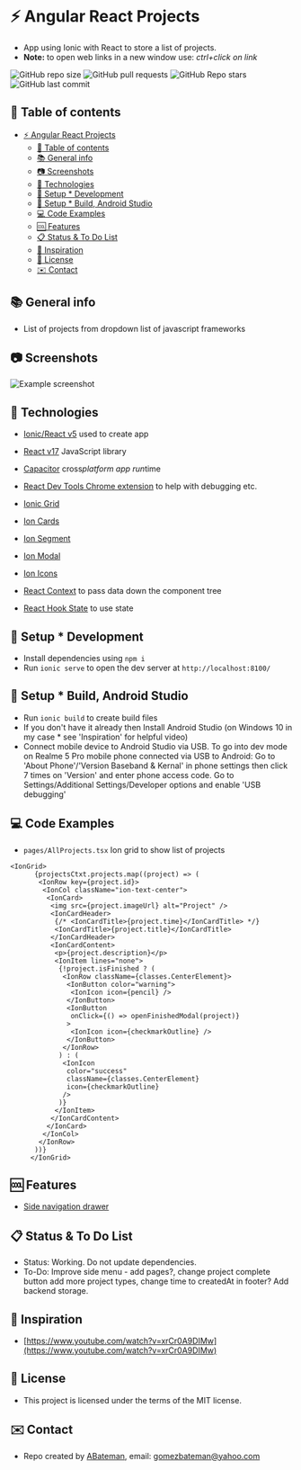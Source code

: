 # :zap: Angular React Projects

* App using Ionic with React to store a list of projects.
* **Note:** to open web links in a new window use: _ctrl+click on link_

![GitHub repo size](https://img.shields.io/github/repo-size/AndrewJBateman/ionic-react-planning?style=plastic)
![GitHub pull requests](https://img.shields.io/github/issues-pr/AndrewJBateman/ionic-react-planning?style=plastic)
![GitHub Repo stars](https://img.shields.io/github/stars/AndrewJBateman/ionic-react-planning?style=plastic)
![GitHub last commit](https://img.shields.io/github/last-commit/AndrewJBateman/ionic-react-planning?style=plastic)

## :page_facing_up: Table of contents

* [:zap: Angular React Projects](#zap-angular-react-projects)
  * [:page_facing_up: Table of contents](#page_facing_up-table-of-contents)
  * [:books: General info](#books-general-info)
  * [:camera: Screenshots](#camera-screenshots)
  * [:signal_strength: Technologies](#signal_strength-technologies)
  * [:floppy_disk: Setup * Development](#floppy_disk-setup--development)
  * [:floppy_disk: Setup * Build, Android Studio](#floppy_disk-setup--build-android-studio)
  * [:computer: Code Examples](#computer-code-examples)
  * [:cool: Features](#cool-features)
  * [:clipboard: Status & To Do List](#clipboard-status--to-do-list)
  * [:clap: Inspiration](#clap-inspiration)
  * [:file_folder: License](#file_folder-license)
  * [:envelope: Contact](#envelope-contact)

## :books: General info

* List of projects from dropdown list of javascript frameworks

## :camera: Screenshots

![Example screenshot](./img/pc.png)

## :signal_strength: Technologies

* [Ionic/React v5](https://www.npmjs.com/package/@ionic/react) used to create app
* [React v17](https://reactjs.org/) JavaScript library
* [Capacitor](https://capacitor.ionicframework.com/docs/) cross*platform app run*time
* [React Dev Tools Chrome extension](https://chrome.google.com/webstore/detail/react*developer*tools/fmkadmapgofadopljbjfkapdkoienihi/related) to help with debugging etc.

* [Ionic Grid](https://ionicframework.com/docs/api/grid)
* [Ion Cards](https://ionicframework.com/docs/api/card)
* [Ion Segment](https://ionicframework.com/docs/api/segment)
* [Ion Modal](https://ionicframework.com/docs/api/modal)
* [Ion Icons](https://ionicons.com/)
* [React Context](https://reactjs.org/docs/context.html) to pass data down the component tree
* [React Hook State](https://reactjs.org/docs/hooks-state.html) to use state

## :floppy_disk: Setup * Development

* Install dependencies using `npm i`
* Run `ionic serve` to open the dev server at `http://localhost:8100/`

## :floppy_disk: Setup * Build, Android Studio

* Run `ionic build` to create build files
* If you don't have it already then Install Android Studio (on Windows 10 in my case * see 'Inspiration' for helpful video)
* Connect mobile device to Android Studio via USB. To go into dev mode on Realme 5 Pro mobile phone connected via USB to Android: Go to 'About Phone'/'Version Baseband & Kernal' in phone settings then click 7 times on 'Version' and enter phone access code. Go to Settings/Additional Settings/Developer options and enable 'USB debugging'

## :computer: Code Examples

* `pages/AllProjects.tsx` Ion grid to show list of projects

```tsx
<IonGrid>
      {projectsCtxt.projects.map((project) => (
       <IonRow key={project.id}>
        <IonCol className="ion-text-center">
         <IonCard>
          <img src={project.imageUrl} alt="Project" />
          <IonCardHeader>
           {/* <IonCardTitle>{project.time}</IonCardTitle> */}
           <IonCardTitle>{project.title}</IonCardTitle>
          </IonCardHeader>
          <IonCardContent>
           <p>{project.description}</p>
           <IonItem lines="none">
            {!project.isFinished ? (
             <IonRow className={classes.CenterElement}>
              <IonButton color="warning">
               <IonIcon icon={pencil} />
              </IonButton>
              <IonButton
               onClick={() => openFinishedModal(project)}
              >
               <IonIcon icon={checkmarkOutline} />
              </IonButton>
             </IonRow>
            ) : (
             <IonIcon
              color="success"
              className={classes.CenterElement}
              icon={checkmarkOutline}
             />
            )}
           </IonItem>
          </IonCardContent>
         </IonCard>
        </IonCol>
       </IonRow>
      ))}
     </IonGrid>
```

## :cool: Features

* [Side navigation drawer](https://ionicframework.com/docs/api/menu)

## :clipboard: Status & To Do List

* Status: Working. Do not update dependencies.
* To-Do: Improve side menu - add pages?, change project complete button add more project types, change time to createdAt in footer? Add backend storage.

## :clap: Inspiration

* [https://www.youtube.com/watch?v=xrCr0A9DIMw](https://www.youtube.com/watch?v=xrCr0A9DIMw)

## :file_folder: License

* This project is licensed under the terms of the MIT license.

## :envelope: Contact

* Repo created by [ABateman](https://github.com/AndrewJBateman), email: gomezbateman@yahoo.com
